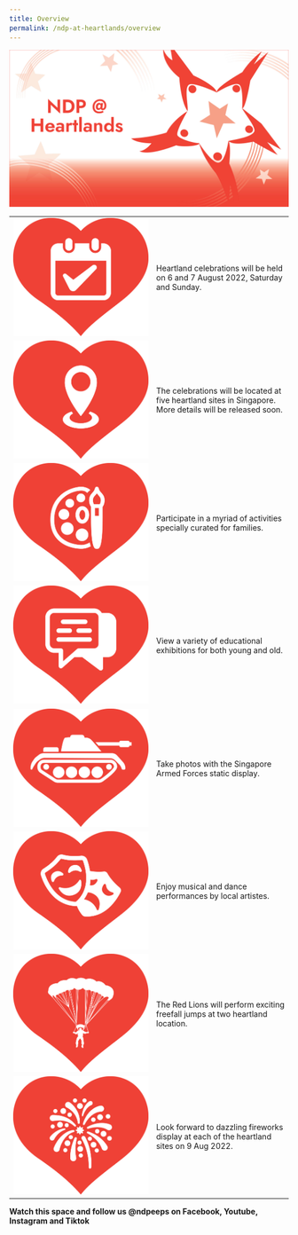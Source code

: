 ```yaml
---
title: Overview
permalink: /ndp-at-heartlands/overview
---
```

![](/images/NDP%20@%20Heartlands%20Images%2020May2022%201pm.jpg)

<table>
    <tbody>
        <tr>
            <td><img src="/images/NDP @ Heartlands Images 20May2022 1pm2.jpg" alt="Image"></td>
            <td>Heartland celebrations will be held on 6 and 7 August 2022, 
                Saturday and Sunday.</td>
        </tr>
        <tr>
            <td><img src="/images/NDP @ Heartlands Images 20May2022 1pm3.jpg" alt="Image"></td>
            <td>The celebrations will be located at five heartland sites in 
                Singapore. More details will be released soon.</td>
        </tr>
        <tr>
            <td><img src="/images/NDP @ Heartlands Images 20May2022 1pm4.jpg" alt="Image"></td>
            <td>Participate in a myriad of activities specially curated for families.</td>
        </tr>
        <tr>
            <td><img src="/images/NDP @ Heartlands Images 20May2022 1pm5.jpg" alt="Image"></td>
            <td>View a variety of educational exhibitions for both young and old.</td>
        </tr>
        <tr>
            <td><img src="/images/NDP @ Heartlands Images 20May2022 1pm6.jpg" alt="Image"></td>
            <td>Take photos with the Singapore Armed Forces static display.</td>
        </tr>
        <tr>
            <td><img src="/images/NDP @ Heartlands Images 20May2022 1pm7.jpg" alt="Image"></td>
            <td>Enjoy musical and dance performances by local artistes.</td>
        </tr>
        <tr>
            <td><img src="/images/NDP @ Heartlands Images 20May2022 1pm8.jpg" alt="Image"></td>
            <td>The Red Lions will perform exciting freefall jumps at two 
                heartland location.</td>
        </tr>
        <tr>
            <td><img src="/images/NDP @ Heartlands Images 20May2022 1pm9.jpg" alt="Image"></td>
            <td>Look forward to dazzling fireworks display at each of the 
                heartland sites on 9 Aug 2022.</td>
        </tr>
    </tbody>
</table>

**Watch this space and follow us @ndpeeps on Facebook, Youtube, Instagram and Tiktok**
